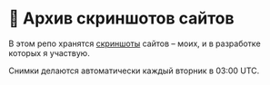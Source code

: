 # 📸 Архив скриншотов сайтов

В этом репо хранятся [скриншоты](./screenshots/) сайтов – моих, и в разработке которых я участвую.

Снимки делаются автоматически каждый вторник в 03:00 UTC.
